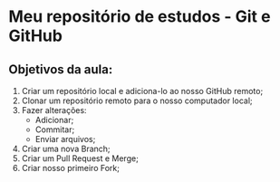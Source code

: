 # Meu repositório de estudos - Git e GitHub

## Objetivos da aula:

1. Criar um repositório local e adiciona-lo ao nosso GitHub remoto;
2. Clonar um repositório remoto para o nosso computador local;
3. Fazer alterações:
    * Adicionar;
    * Commitar;
    * Enviar arquivos;
4. Criar uma nova Branch;
5. Criar um Pull Request e Merge;
6. Criar nosso primeiro Fork;